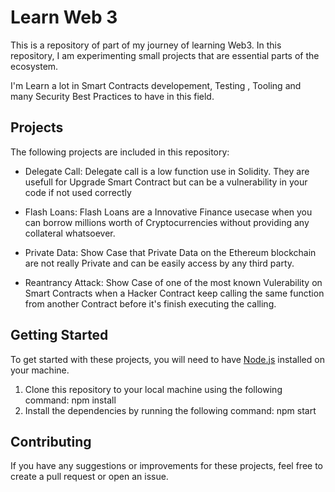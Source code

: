 # Learn Web 3

This is a repository of part of my journey of learning Web3. In this repository, I am experimenting small projects that are essential parts of the ecosystem.

I'm Learn a lot in Smart Contracts developement, Testing , Tooling and many Security Best Practices to have in this field.

## Projects

The following projects are included in this repository:

- Delegate Call: Delegate call is a low function use in Solidity. They are usefull for Upgrade Smart Contract but can be a vulnerability in your code if not used correctly

- Flash Loans: Flash Loans are a Innovative Finance usecase when you can borrow millions worth of Cryptocurrencies without providing any collateral whatsoever.

- Private Data: Show Case that Private Data on the Ethereum blockchain are not really Private and can be easily access by any third party.

- Reantrancy Attack: Show Case of one of the most known Vulerability on Smart Contracts when a Hacker Contract keep calling the same function from another Contract before it's finish executing the calling.

## Getting Started

To get started with these projects, you will need to have [Node.js](https://nodejs.org) installed on your machine.

1. Clone this repository to your local machine using the following command: npm install
2. Install the dependencies by running the following command: npm start

## Contributing

If you have any suggestions or improvements for these projects, feel free to create a pull request or open an issue.

